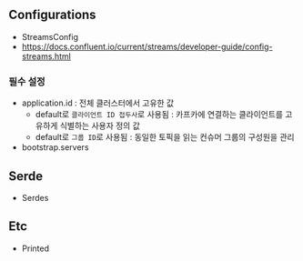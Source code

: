 ## Configurations

* StreamsConfig
* <https://docs.confluent.io/current/streams/developer-guide/config-streams.html>

### 필수 설정

* application.id : 전체 클러스터에서 고유한 값
  * default로 `클라이언트 ID 접두사`로 사용됨 : 카프카에 연결하는 클라이언트를 고유하게 식별하는 사용자 정의 값
  * default로 `그룹 ID`로 사용됨 : 동일한 토픽을 읽는 컨슈머 그룹의 구성원을 관리
* bootstrap.servers

## Serde

* Serdes

## Etc

* Printed

